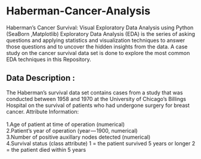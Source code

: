 # Haberman-Cancer-Analysis
Haberman’s Cancer Survival: Visual Exploratory Data Analysis using Python (SeaBorn ,Matplotlib)
Exploratory Data Analysis (EDA) is the series of asking questions and applying statistics and visualization techniques to answer those questions and to uncover the hidden insights from the data. A case study on the cancer survival data set is done to explore the most common EDA techniques in this Repository.

<h2>Data Description : </h2>
The Haberman’s survival data set contains cases from a study that was conducted between 1958 and 1970 at the University of Chicago’s Billings Hospital on the survival of patients who had undergone surgery for breast cancer.
Attribute Information:<br><br>
1.Age of patient at time of operation (numerical)<br>
2.Patient’s year of operation (year — 1900, numerical)<br>
3.Number of positive auxillary nodes detected (numerical)<br>
4.Survival status (class attribute) 1 = the patient survived 5 years or longer 2 = the patient died within 5 years<br>
